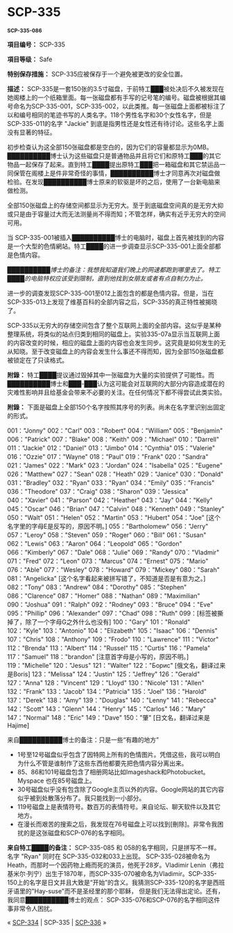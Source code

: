 # SCP-335
                        




**<sup>SCP-335-086</sup>** 



**項目编号：** SCP-335

**項目等级：** Safe

**特别保存措施：** SCP-335应被保存于一个避免被更改的安全位置。

**描述：** SCP-335是一套150张的3.5寸磁盘，于前特工███被处决后不久被发现在她阁楼上的一个纸箱里面。每一张磁盘都有手写的记号笔的编号。磁盘被根据其编号命名为SCP-335-001，SCP-335-002，以此类推。每一张磁盘上面都被标注了以和编号相同的笔迹书写的人类名字。118个男性名字和30个女性名字，但是SCP-335-011的名字 "Jackie" 到底是指男性还是女性还有待讨论。这些名字上面没有显著的特征。

初步检查认为这全部150张磁盘都是空白的，因为它们的容量都显示为0MB。██████████博士认为这些磁盘只是普通物品并且将它们和原特工███的其它物品一起保存了起来。直到特工████提出原特工███把一箱磁盘和其它禁运品一同保管在阁楼上是件非常奇怪的事情，██████████博士才同意再次对磁盘做检验。在发现██████████博士原来的软驱是坏的之后，使用了一台新电脑来做检测。

全部150张磁盘上的存储空间都显示为无穷大。至于到底磁盘空间真的是无穷大抑或只是由于容量过大而无法测量尚不得而知；不管怎样，确实有近乎无穷大的空间可用。

当 SCP-335-001被插入██████████博士的电脑时，磁盘上首先被找到的内容是一个大型的色情網站。特工████的进一步调查显示SCP-335-001上面全部都是色情内容。

*██████████博士的备注：我想我知道我们晚上的网速都跑到哪里去了。特工████的电脑特权应该受到限制，直到他找到女朋友或者有点自制力为止。* 

进一步的调查发现SCP-335-001至012上面包含的都是色情内容。但是，当在SCP-335-013上发现了维基百科的全部内容之后，SCP-335的真正特性被揭晓了。

SCP-335以无穷大的存储空间包含了整个互联网上面的全部内容。这似乎是某种整理系统，将类似的站点归类到相同的磁盘上。实验335-07a显示当互联网上面的内容改变的时候，相应的磁盘上面的内容也会发生同步。这究竟是如何发生的无从知晓。至于改变磁盘上的内容会发生什么事还不得而知，因为全部150张磁盘都被锁定在了只读格式。

**附錄：** 特工████提议通过毁掉其中一张磁盘为大量的实验提供了可能性。而██████████博士和███-███认为这可能会对互联网的大部分内容造成潜在的灾难性影响并且给基金会带来不必要的关注。在任何情况下都不得尝试此类实验。

**附錄：** 下面是磁盘上全部150个名字按照其序号的列表。尚未在名字里识别出固定的形式。

001："Jonny"
002："Carl"
003："Robert"
004："William"
005："Benjamin"
006："Patrick"
007："Blake"
008："Keith"
009："Michael"
010："Darrell"
011："Jackie"
012："Daniel"
013："Jimbo"
014："Cynthia"
015："Valerie"
016："Ozzie"
017："Wayne"
018："Paul"
019："Frank"
020："Sandra"
021："James"
022："Mark"
023："Jordan"
024："Isabella"
025："Eugene"
026："Matthew"
027："Sean"
028："Heath"
029："Janice"
030："Donald"
031："Bradley"
032："Ryan"
033："Ryan"
034："Emily"
035："Francis"
036："Theodore"
037："Craig"
038："Sharon"
039："Jessica"
040："Xavier"
041："Parson"
042："Heather"
043："Jay"
044："Kelly"
045："Oscar"
046："Brian"
047："Calvin"
048："Kenneth"
049："Stanley"
050："Walt"
051："Helen"
052："Martin"
053："Hubert"
054："Joe" [这个名字里的字母E是反写的，原因不明。]
055："Bartholomew"
056："Jerry"
057："Leroy"
058："Steven"
059："Roger"
060："Bill"
061："Susan"
062："Lewis"
063："Aaron"
064："Leopold"
065："Gordon"
066："Kimberly"
067："Dale"
068："Julie"
069："Randy"
070："Vladmir"
071："Fred"
072："Leon"
073："Marcus"
074："Ernest"
075："Mario"
076："Able"
077："Wesley"
078："Howard"
079："Mickey"
080："Sarah"
081："Angelicka" [这个名字看起来被拼写错了，不知道是否是有意为之。]
082："Tony"
083："Andrew"
084："Dorothy"
085："Stephen"
086："Clarence"
087："Homer"
088："Nathan"
089："Maximilian"
090："Joshua"
091："Ralph"
092："Rodney"
093："Bruce"
094："Eve"
095："Phillip"
096："Alexander"
097："Chad"
098："Ruth"
099：[标签被撕掉了，除了一个字母G之外什么也没有]
100："Gary"
101："Ronald"
102："Kyle"
103："Antonio"
104："Elizabeth"
105："Isaac"
106："Dennis"
107："Chris"
108："Anthony"
109："Frodo"
110："Lawrence"
111："Victor"
112："Brenda"
113："Albert"
114："Russel"
115："Curtis"
116："Pamela"
117："Samuel"
118："brandon" [注意首字母是小写的，原因不明。]
119："Michelle"
120："Jesus"
121："Walter"
122："Борис" [俄文名，翻译过来是Boris]
123："Melissa"
124："Justin"
125："Jeffrey"
126："Gerald"
127："Anna"
128："Vincent"
129："Lloyd"
130："Nicole"
131："Allen"
132："Frank"
133："Jacob"
134："Patricia"
135："Joel"
136："Harold"
137："Derek"
138："Amy"
139："Douglas"
140："Lenny"
141："Rebecca"
142："Scott"
143："Glenn"
144："Henry"
145："Carlos"
146："Mary"
147："Normal"
148："Eric"
149："Dave"
150："肇" [日文名，翻译过来是Hajime]

来自██████████博士的备注：只是一些“有趣的地方”

- 1号至12号磁盘似乎包含了因特网上所有的色情图片。凭借这些，我可以明白为什么不管是谁制作了这些东西他都要先把色情内容分离出来。
- 85、86和101号磁盘包含了相册网站比如Imageshack和Photobucket。 Myspace 也在85号磁盘上。
- 30号磁盘似乎没有包含除了Google主页以外的内容。Google网站的其它内容似乎被到处散落分布了。我只能找到一小部分。
- 119号磁盘上是表情符号。数百万的表情符号。来自论坛、聊天软件以及其它地方。
- 在漫长而艰苦的搜索之后，我发现在76号磁盘上可以找到[刪除]。非常令我困扰的是这张磁盘和SCP-076的名字相同。

**来自特工████的备注：** SCP-335-085 和 058的名字相同，只是拼写不一样。名字 "Ryan" 同时在 SCP-335-032和033上出现。 SCP-335-028被命名为Heath，而那时一个因药物上瘾而死的演员，他死于28岁。Vladimir Lenin（弗拉基米尔·列宁）出生于1870年，而SCP-335-070被命名为Vladimir。SCP-335-150上的名字是日文并且大致是“开始”的含义。我猜测SCP-335-120的名字是西班牙语里的"Hay-suse"而不是圣经里的那个耶稣， 但是我们无法得出定论。还有，我同意██████████博士的观点： SCP-335-076和SCP-076的名字相同这件事非常令人困扰。



« [SCP-334](/scp-334) | SCP-335 | [SCP-336](/scp-336) »





                    
